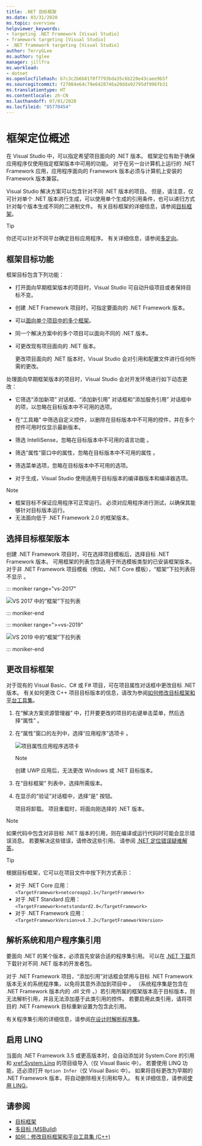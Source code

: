```yaml
---
title: .NET 目标框架
ms.date: 03/31/2020
ms.topic: overview
helpviewer_keywords:
- targeting .NET Framework [Visual Studio]
- framework targeting [Visual Studio]
- .NET framework targeting [Visual Studio]
author: TerryGLee
ms.author: tglee
manager: jillfra
ms.workload:
- dotnet
ms.openlocfilehash: b7c3c2b6b81f8f7793bda35c6b220e43caee9b5f
ms.sourcegitcommit: f27084e64c79e6428746a20dda92795df996fb31
ms.translationtype: HT
ms.contentlocale: zh-CN
ms.lasthandoff: 07/01/2020
ms.locfileid: "85770454"
---
```

# <a name="framework-targeting-overview"></a>框架定位概述

在 Visual Studio 中，可以指定希望项目面向的 .NET 版本。 框架定位有助于确保应用程序仅使用指定框架版本中可用的功能。 对于在另一台计算机上运行的 .NET Framework 应用，应用程序面向的 Framework 版本必须与计算机上安装的 Framework 版本兼容。

Visual Studio 解决方案可以包含针对不同 .NET 版本的项目。  但是，请注意，仅可针对单个 .NET 版本进行生成，可以使用单个生成的引用条件，也可以递归方式针对每个版本生成不同的二进制文件。  有关目标框架的详细信息，请参阅[目标框架](/dotnet/standard/frameworks)。

> [!TIP]
> 你还可以针对不同平台确定目标应用程序。 有关详细信息，请参阅[多定向](../msbuild/msbuild-multitargeting-overview.md)。

## <a name="framework-targeting-features"></a>框架目标功能

框架目标包含下列功能：

- 打开面向早期框架版本的项目时，Visual Studio 可自动升级项目或者保持目标不变。

- 创建 .NET Framework 项目时，可指定要面向的 .NET Framework 版本。

- 可以[面向单个项目中的多个框架](/dotnet/standard/frameworks#how-to-specify-target-frameworks)。

- 同一个解决方案中的多个项目可以面向不同的 .NET 版本。

- 可更改现有项目面向的 .NET 版本。

   更改项目面向的 .NET 版本时，Visual Studio 会对引用和配置文件进行任何所需的更改。

处理面向早期框架版本的项目时，Visual Studio 会对开发环境进行如下动态更改：

- 它筛选“添加新项”  对话框、“添加新引用”  对话框和“添加服务引用”  对话框中的项，以忽略在目标版本中不可用的选项。

- 在“工具箱”  中筛选自定义控件，以删除在目标版本中不可用的控件，并在多个控件可用时仅显示最新版本。

- 筛选 IntelliSense，忽略在目标版本中不可用的语言功能  。

- 筛选“属性”窗口中的属性，忽略在目标版本中不可用的属性  。

- 筛选菜单选项，忽略在目标版本中不可用的选项。

- 对于生成，Visual Studio 使用适用于目标版本的编译器版本和编译器选项。

> [!NOTE]
> - 框架目标不保证应用程序可正常运行。 必须对应用程序进行测试，以确保其能够针对目标版本运行。
> - 无法面向低于 .NET Framework 2.0 的框架版本。

## <a name="select-a-target-framework-version"></a>选择目标框架版本

创建 .NET Framework 项目时，可在选择项目模板后，选择目标 .NET Framework 版本。 可用框架的列表包含适用于所选模板类型的已安装框架版本。 对于非 .NET Framework 项目模板（例如，.NET Core 模板），“框架”下拉列表将不显示  。

::: moniker range="vs-2017"

![VS 2017 中的“框架”下拉列表](media/vside-newproject-framework.png)

::: moniker-end

::: moniker range=">=vs-2019"

![VS 2019 中的“框架”下拉列表](media/vs-2019/configure-new-project-framework.png)

::: moniker-end

## <a name="change-the-target-framework"></a>更改目标框架

对于现有的 Visual Basic、C# 或 F# 项目，可在项目属性对话框中更改目标 .NET 版本。 有关如何更改 C++ 项目目标版本的信息，请改为参阅[如何修改目标框架和平台工具集](/cpp/build/how-to-modify-the-target-framework-and-platform-toolset)。

1. 在“解决方案资源管理器”  中，打开要更改的项目的右键单击菜单，然后选择“属性”  。

1. 在“属性”窗口的左列中，选择“应用程序”选项卡   。

   ![项目属性应用程序选项卡](../ide/media/vs_slnexplorer_properties_applicationtab.png)

   > [!NOTE]
   > 创建 UWP 应用后，无法更改 Windows 或 .NET 目标版本。

1. 在“目标框架”  列表中，选择所需版本。

1. 在显示的“验证”对话框中，选择“是”  按钮。

   项目将卸载。 项目重载时，将面向刚选择的 .NET 版本。

> [!NOTE]
> 如果代码中包含对非目标 .NET 版本的引用，则在编译或运行代码时可能会显示错误消息。 若要解决这些错误，请修改这些引用。 请参阅 [.NET 定位错误疑难解答](../msbuild/troubleshooting-dotnet-framework-targeting-errors.md)。

> [!TIP]
> 根据目标框架，它可以在项目文件中按下列方式表示：
>
> - 对于 .NET Core 应用：`<TargetFramework>netcoreapp2.1</TargetFramework>`
> - 对于 .NET Standard 应用：`<TargetFramework>netstandard2.0</TargetFramework>`
> - 对于 .NET Framework 应用：`<TargetFrameworkVersion>v4.7.2</TargetFrameworkVersion>`

## <a name="resolve-system-and-user-assembly-references"></a>解析系统和用户程序集引用

要面向 .NET 的某个版本，必须首先安装合适的程序集引用。 可以在 [.NET 下载](https://www.microsoft.com/net/download/windows)页下载针对不同 .NET 版本的开发者包。

对于 .NET Framework 项目，“添加引用”对话框会禁用与目标 .NET Framework 版本无关的系统程序集，以免将其意外添加到项目中  。 （系统程序集是包含在 .NET Framework 版本内的 .dll 文件  。）若引用所属的框架版本高于目标版本，则无法解析引用，并且无法添加基于此类引用的控件。 若要启用此类引用，请将项目的 .NET Framework 目标重新设置为包含此引用。

有关程序集引用的详细信息，请参阅[在设计时解析程序集](../msbuild/resolving-assemblies-at-design-time.md)。

## <a name="enable-linq"></a>启用 LINQ

当面向 .NET Framework 3.5 或更高版本时，会自动添加对 System.Core  的引用和 <xref:System.Linq> 的项目级导入（仅 Visual Basic 中）。 若要使用 LINQ 功能，还必须打开 `Option Infer`（仅 Visual Basic 中）。 如果将目标更改为早期的 .NET Framework 版本，将自动删除相关引用和导入。 有关详细信息，请参阅[使用 LINQ](/dotnet/csharp/tutorials/working-with-linq)。

## <a name="see-also"></a>请参阅

- [目标框架](/dotnet/standard/frameworks)
- [多目标 (MSBuild)](../msbuild/msbuild-multitargeting-overview.md)
- [如何：修改目标框架和平台工具集 (C++)](/cpp/build/how-to-modify-the-target-framework-and-platform-toolset)
